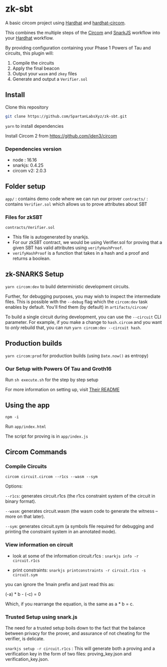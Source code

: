 # zk-sbt

A basic circom project using [Hardhat](https://github.com/nomiclabs/hardhat) and [hardhat-circom](https://github.com/projectsophon/hardhat-circom). 

This combines the multiple steps of the [Circom](https://github.com/iden3/circom) and [SnarkJS](https://github.com/iden3/snarkjs) workflow into your [Hardhat](https://hardhat.org) workflow.

By providing configuration containing your Phase 1 Powers of Tau and circuits, this plugin will:

1. Compile the circuits
2. Apply the final beacon
3. Output your `wasm` and `zkey` files
4. Generate and output a `Verifier.sol`

## Install

Clone this repository

```sh
git clone https://github.com/SpartanLabsXyz/zk-sbt.git
```

`yarn` to install dependencies

Install Circom 2 from https://github.com/iden3/circom

### Dependencies version

- node : 16.16
- snarkjs: 0.4.25
- circom v2: 2.0.3

## Folder setup

`app/` : contains demo code where we can run our prover
`contracts/` : contains `Verifier.sol` which allows us to prove attributes about SBT

### Files for zkSBT

`contracts/Verifier.sol` 
- This file is autogenerated by snarkjs.
- For our zkSBT contract, we would be using Verifier.sol for proving that a given SBT has valid attributes using `verifyHashProof`.
- `verifyHashProof` is a function that takes in a hash and a proof and returns a boolean.

## zk-SNARKS Setup

`yarn circom:dev` to build deterministic development circuits.

Further, for debugging purposes, you may wish to inspect the intermediate files. This is possible with the `--debug` flag which the `circom:dev` task enables by default. You'll find them (by default) in `artifacts/circom/`

To build a single circuit during development, you can use the `--circuit` CLI parameter. For example, if you make a change to `hash.circom` and you want to _only_ rebuild that, you can run `yarn circom:dev --circuit hash`.

## Production builds

`yarn circom:prod` for production builds (using `Date.now()` as entropy)


### Our Setup with Powers Of Tau and Groth16

Run `sh execute.sh` for the step by step setup

For more information on setting up, visit [Their README](https://github.com/iden3/snarkjs)


## Using the app
```
npm -i
```

Run `app/index.html`

The script for proving is in `app/index.js`

## Circom Commands

### Compile Circuits

`circom circuit.circom --r1cs --wasm --sym`

Options:

`--r1cs`: generates circuit.r1cs (the r1cs constraint system of the circuit in binary format).

`--wasm`: generates circuit.wasm (the wasm code to generate the witness – more on that later).

`--sym`: generates circuit.sym (a symbols file required for debugging and printing the constraint system in an annotated mode).

### View information on circuit

- look at some of the information circuit.r1cs : `snarkjs info -r circuit.r1cs`

- print constraints: `snarkjs printconstraints -r circuit.r1cs -s circuit.sym`

you can ignore the 1main prefix and just read this as:

(-a) * b - (-c) = 0

Which, if you rearrange the equation, is the same as a * b = c.

### Trusted Setup using snark.js

The need for a trusted setup boils down to the fact that the balance between privacy for the prover, and assurance of not cheating for the verifier, is delicate.

`snarkjs setup -r circuit.r1cs` : This will generate both a proving and a verification key in the form of two files: proving_key.json and verification_key.json.

